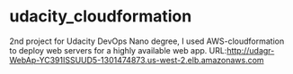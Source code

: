 # udacity_cloudformation
2nd project for Udacity DevOps Nano degree, I used AWS-cloudformation to deploy web servers for a highly available web app. 
URL:http://udagr-WebAp-YC391ISSUUD5-1301474873.us-west-2.elb.amazonaws.com
